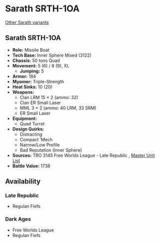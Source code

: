 # Sarath SRTH-1OA 

[Other Sarath variants](../sarath.md) 

## Sarath SRTH-1OA 

- **Role:** Missile Boat 
- **Tech Base:** Inner Sphere Mixed (3122) 
- **Chassis:** 50 tons Quad 
- **Movement:** 5 (6) / 8 (9), XL 
  - **Jumping:** 5 
- **Armor:** 184 
- **Myomer:** Triple-Strength 
- **Heat Sinks:** 10 (20) 
- **Weapons:** 
  - Clan LRM 15 × 2 (ammo: 32) 
  - Clan ER Small Laser 
  - MML 3 × 2 (ammo: 40 LRM, 33 SRM) 
  - ER Small Laser 
- **Equipment:** 
  - Quad Turret 
- **Design Quirks:** 
  - Distracting 
  - Compact ’Mech 
  - Narrow/Low Profile 
  - Bad Reputation (Inner Sphere) 
- **Sources:** TRO 3145 Free Worlds League - Late Republic , [Master Unit List](http://masterunitlist.info/Unit/Details/6507/sarath-srth-1oa) 
- **Battle Value:** 1738 

## Availability 

### Late Republic 

- Regulan Fiefs 

### Dark Ages 

- Free Worlds League 
- Regulan Fiefs 

